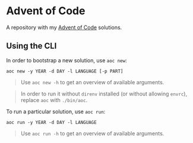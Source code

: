 # Advent of Code

A repository with my [Advent of Code](https://adventofcode.com/) solutions.

## Using the CLI

In order to bootstrap a new solution, use `aoc new`:

```shell
aoc new -y YEAR -d DAY -l LANGUAGE [-p PART]
```

> Use `aoc new -h` to get an overview of available arguments.

> In order to run it without `direnv` installed (or without allowing `envrc`), replace `aoc` with `./bin/aoc`.

To run a particular solution, use `aoc run`:

```shell
aoc run -y YEAR -d DAY -l LANGUAGE
```

> Use `aoc run -h` to get an overview of available arguments.
